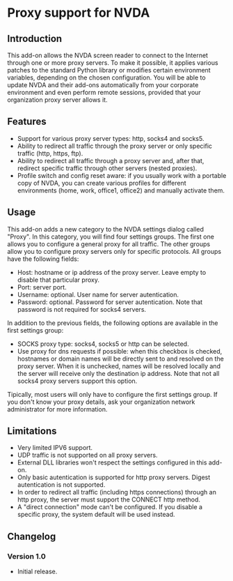 # Proxy support for NVDA

## Introduction

This add-on allows the NVDA screen reader to connect to the Internet through one or more proxy servers. To make it possible, it applies various patches to the standard Python library or modifies certain environment variables, depending on the chosen configuration. You will be able to update NVDA and their add-ons automatically from your corporate environment and even perform remote sessions, provided that your organization proxy server allows it.

## Features

* Support for various proxy server types: http, socks4 and socks5.
* Ability to redirect all traffic through the proxy server or only specific traffic (http, https, ftp).
* Ability to redirect all traffic through a proxy server and, after that, redirect specific traffic through other servers (nested proxies).
* Profile switch and config reset aware: if you usually work with a portable copy of NVDA, you can create various profiles for different environments (home, work, office1, office2) and manually activate them.

## Usage

This add-on adds a new category to the NVDA settings dialog called "Proxy". In this category, you will find four settings groups. The first one allows you to configure a general proxy for all traffic. The other groups allow you to configure proxy servers only for specific protocols. All groups have the following fields:

* Host: hostname or ip address of the proxy server. Leave empty to disable that particular proxy.
* Port: server port.
* Username: optional. User name for server autentication.
* Password: optional. Password for server autentication. Note that password is not required for socks4 servers.

In addition to the previous fields, the following options are available in the first settings group:

* SOCKS proxy type: socks4, socks5 or http can be selected.
* Use proxy for dns requests if possible: when this checkbox is checked, hostnames or domain names will be directly sent to and resolved on the proxy server. When it is unchecked, names will be resolved locally and the server will receive only the destination ip address. Note that not all socks4 proxy servers support this option.

Tipically, most users will only have to configure the first settings group. If you don't know your proxy details, ask your organization network administrator for more information.

## Limitations

* Very limited IPV6 support.
* UDP traffic is not supported on all proxy servers.
* External DLL libraries won't respect the settings configured in this add-on.
* Only basic autentication is supported for http proxy servers. Digest autentication is not supported.
* In order to redirect all traffic (including https connections) through an http proxy, the server must support the CONNECT http method.
* A "direct connection" mode can't be configured. If you disable a specific proxy, the system default will be used instead.

## Changelog

### Version 1.0

* Initial release.
